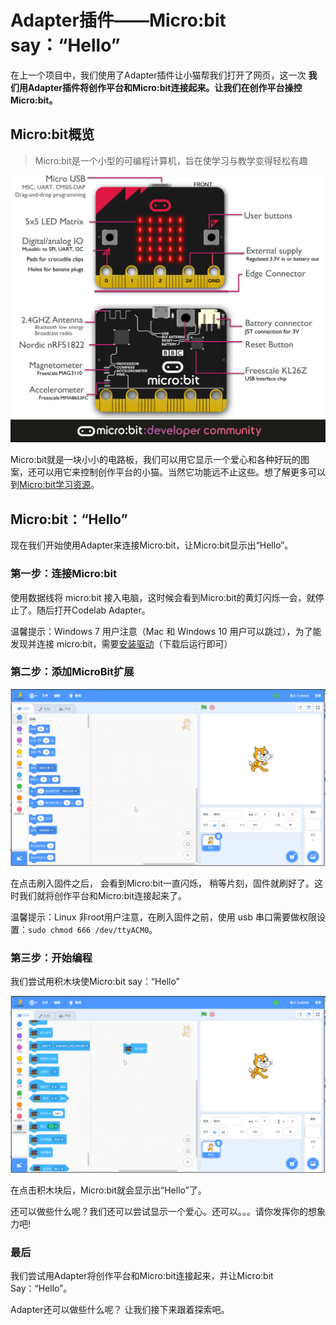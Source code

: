 # Adapter插件——Micro:bit say：“Hello”

在上一个项目中，我们使用了Adapter插件让小猫帮我们打开了网页，这一次 **我们用Adapter插件将创作平台和Micro:bit连接起来。让我们在创作平台操控Micro:bit。**

## Micro:bit概览

> Micro:bit是一个小型的可编程计算机，旨在使学习与教学变得轻松有趣

![](/img/gs_microbit-overview.png)

Micro:bit就是一块小小的电路板，我们可以用它显示一个爱心和各种好玩的图案，还可以用它来控制创作平台的小猫。当然它功能远不止这些。想了解更多可以到[Micro:bit学习资源](https://github.com/wwj718/awesome-microbit-zh)。

## Micro:bit：“Hello”

现在我们开始使用Adapter来连接Micro:bit，让Micro:bit显示出“Hello”。

### 第一步：连接Micro:bit

使用数据线将 micro:bit 接入电脑，这时候会看到Micro:bit的黄灯闪烁一会，就停止了。随后打开Codelab Adapter。

温馨提示：Windows 7 用户注意（Mac 和 Windows 10 用户可以跳过），为了能发现并连接 micro:bit，需要[安装驱动](/img/mbedWinSerial_16466.exe)（下载后运行即可）

### 第二步：添加MicroBit扩展

![](/img/gs_microbit1.gif)

在点击刷入固件之后， 会看到Micro:bit一直闪烁， 稍等片刻，固件就刷好了。这时我们就将创作平台和Micro:bit连接起来了。

温馨提示：Linux 非root用户注意，在刷入固件之前，使用 usb 串口需要做权限设置：`sudo chmod 666 /dev/ttyACM0`。

### 第三步：开始编程

我们尝试用积木块使Micro:bit say：“Hello”

![](/img/gs_microbit2.gif)

在点击积木块后，Micro:bit就会显示出“Hello”了。

还可以做些什么呢？我们还可以尝试显示一个爱心。还可以。。。请你发挥你的想象力吧!

### 最后

我们尝试用Adapter将创作平台和Micro:bit连接起来，并让Micro:bit Say：“Hello”。

Adapter还可以做些什么呢？ 让我们接下来跟着探索吧。
